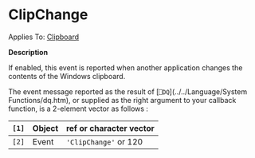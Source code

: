 




<h1 class="heading"><span class="name">ClipChange</span></h1>

Applies To: [Clipboard](../a-z/clipboard.md)


**Description**


If enabled, this event is reported when another application changes the contents of the Windows clipboard.


The event message reported as the result of [`⎕DQ`](../../Language/System Functions/dq.htm), or supplied as the right argument to your callback function, is a 2-element vector as follows :


| `[1]` | Object | ref or character vector |
| --- | --- | ---  |
| `[2]` | Event | `'ClipChange'` or 120 |



